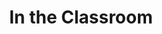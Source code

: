 --- 
title: "In the Classroom"
publishdate: "2019-4-26T16:48:46+02:00"
src: "https://365manga.net/manga/in-the-classroom"
image: "https://data.365manga.net/images/thumbnails/19716-in-the-classroom.jpg"
description: "Maximillian Wundt tells his classmate Elsa Himmler a story."
---